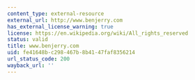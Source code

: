 ```yaml
---
content_type: external-resource
external_url: http://www.benjerry.com
has_external_license_warning: true
license: https://en.wikipedia.org/wiki/All_rights_reserved
status: valid
title: www.benjerry.com
uid: fe41648b-c298-467b-8b41-47faf8356214
url_status_code: 200
wayback_url: ''
---
```

